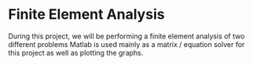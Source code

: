 # Finite Element Analysis
During this project, we will be performing a finite element analysis of two different problems Matlab is used mainly as a matrix / equation solver for this project as well as plotting the graphs. 
